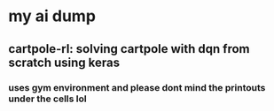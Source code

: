# my ai dump

## cartpole-rl: solving cartpole with dqn from scratch using keras
### uses gym environment and please dont mind the printouts under the cells lol
